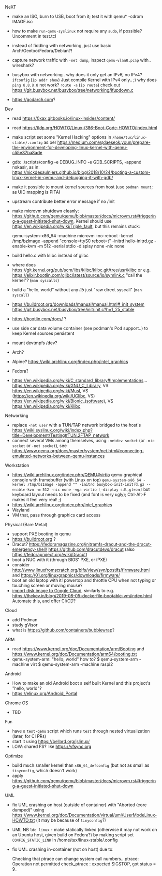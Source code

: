 NeXT

* make an ISO, burn to USB, boot from it; test it with qemu* -cdrom IMAGE.iso
* how to make `run-qemu-syslinux` not require any `sudo`, if possible? Uncomment in test.tcl

* instead of fiddling with networking, just use basic Arch/Gentoo/Fedora/Debian?!
* capture network traffic with `-net dump`, inspect `qemu-vlan0.pcap` with.. wireshark?
* busybox with networking..
  why does it only get an IPv6, no IPv4? `ifconfig` (`ip addr show`) Just compile Kernel with IPv4 only.. ;)
  why does `ping 8.8.8.8` not work? `route -a` (`ip route`)
  check out https://git.busybox.net/busybox/tree/networking/ifupdown.c

* https://godarch.com?


Dev

* read https://0xax.gitbooks.io/linux-insides/content/
* read https://tldp.org/HOWTO/Linux-i386-Boot-Code-HOWTO/index.html

* make script set some "Kernel Hacking" options in `/home/tux/linux-stable/.config` as per
  https://medium.com/@daeseok.youn/prepare-the-environment-for-developing-linux-kernel-with-qemu-c55e37ba8ade
* gdb: ./scripts/config -e DEBUG_INFO -e GDB_SCRIPTS, -append nokaslr, as in:
https://nickdesaulniers.github.io/blog/2018/10/24/booting-a-custom-linux-kernel-in-qemu-and-debugging-it-with-gdb/

* make it possible to mount kernel sources from host (use `podman mount`; as UID mapping is PITA)
* upstream contribute better error message if no /init

* make microvm shutdown cleanly; https://github.com/qemu/qemu/blob/master/docs/microvm.rst#triggering-a-guest-initiated-shut-down, Kernel should use https://en.wikipedia.org/wiki/Triple_fault, but this remains stuck:

    qemu-system-x86_64 -machine microvm -no-reboot -kernel /tmp/bzImage -append "console=ttyS0 reboot=t" -initrd hello-initrd.gz -enable-kvm -m 512 -serial stdio -display none -nic none

* build hello.c with klibc instead of glibc
* where does https://git.kernel.org/pub/scm/libs/klibc/klibc.git/tree/usr/klibc
  or e.g. https://elixir.bootlin.com/glibc/latest/source/io/symlink.c "call the kernel"? (`man syscalls`)
* build a "hello, world" without any *lib* just "raw direct syscall" (`man syscall`)

* https://buildroot.org/downloads/manual/manual.html#_init_system
  https://git.busybox.net/busybox/tree/init/init.c?h=1_25_stable
* https://bootlin.com/docs/ ?
* use side car data volume container (see podman's Pod support..) to keep Kernel sources persistent
* mount devtmpfs /dev?
* Arch?
* Alpine? https://wiki.archlinux.org/index.php/intel_graphics
* Fedora?
* https://en.wikipedia.org/wiki/C_standard_library#Implementations...
  https://en.wikipedia.org/wiki/GNU_C_Library, VS
  https://en.wikipedia.org/wiki/Musl, VS
  (https://en.wikipedia.org/wiki/UClibc, VS)
  https://en.wikipedia.org/wiki/Bionic_(software), VS
  https://en.wikipedia.org/wiki/Klibc


Networking

* replace `-net user` with a TUN/TAP network bridged to the host's https://wiki.syslinux.org/wiki/index.php?title=Development/Testing#TUN.2FTAP_network
* connect several VMs among themselves, using `-netdev socket` (or `-nic socket` or `-net socket`), see https://www.qemu.org/docs/master/system/net.html#connecting-emulated-networks-between-qemu-instances


Workstation

* https://wiki.archlinux.org/index.php/QEMU#virtio qemu graphical console with framebuffer (with Linux on top)
  `qemu-system-x86_64 -kernel /tmp/bzImage -append "" -initrd busybox-init-initrd.gz --enable-kvm -m 512 -nic none -vga virtio [-display sdl,gl=on]`
  but keyboard layout needs to be fixed (and font is very ugly);
  Ctrl-Alt-F makes it feel very real! ;)
* https://wiki.archlinux.org/index.php/intel_graphics
* Wayland
* VM that, pass through graphics card access


Physical (Bare Metal)

* support PXE booting in qemu
* https://buildroot.org ?
* Dracut? https://fedoramagazine.org/initramfs-dracut-and-the-dracut-emergency-shell/
  https://github.com/dracutdevs/dracut (also https://fedoraproject.org/wiki/Dracut)
* boot a NUC with it (through BIOS' PXE, or iPXE)
* consider  http://www.linuxfromscratch.org/blfs/view/svn/postlfs/firmware.html
  and https://01.org/linuxgraphics/downloads/firmware/
* boot an old laptop with it!  powertop and throttle CPU when not typing or touching screen or moving mouse?
* [import disk image to Google Cloud](https://cloud.google.com/compute/docs/import/import-existing-image),
  similarly to e.g. https://thekev.in/blog/2019-08-05-dockerfile-bootable-vm/index.html
  Automate this, and offer CI/CD?


Cloud

* add Podman
* study gVisor
* what is https://github.com/containers/bubblewrap?


ARM

* read https://www.kernel.org/doc/Documentation/arm/Booting and
  https://www.kernel.org/doc/Documentation/arm64/booting.txt
* qemu-system-arm: "hello, world" how to?
    $ qemu-system-arm -machine virt
    $ qemu-system-arm -machine raspi2


Android

* How to make an old Android boot a self built Kernel and this project's "hello, world"?
* https://elinux.org/Android_Portal



Chrome OS

* TBD


Fun

* have a `test-qemu` script which runs `test` through nested virtualization (later, for CI PRs)
* start it using https://bellard.org/jslinux/
* LOW: shared FS? like https://vfsync.org


Optimize

* build much smaller kernel than `x86_64_defconfig` (but not as small as `tinyconfig`, which doesn't work)
* apply https://github.com/qemu/qemu/blob/master/docs/microvm.rst#triggering-a-guest-initiated-shut-down


UML

* fix UML crashing on host (outside of container) with "Aborted (core dumped)" using
  https://www.kernel.org/doc/Documentation/virtual/uml/UserModeLinux-HOWTO.txt
  (it may be because of `tinyconfig`?)

* UML NB `ldd linux` - make statically linked (otherwise it may not work on an Ubuntu host, given build on Fedora?)
  by making script set `CONFIG_STATIC_LINK` in /home/tux/linux-stable/.config

* fix UML crashing in-container (not on host) due to:

    Checking that ptrace can change system call numbers...ptrace: Operation not permitted
    check_ptrace : expected SIGSTOP, got status = 9_
